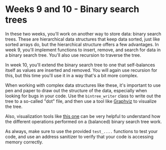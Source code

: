 # Weeks 9 and 10 - Binary search trees

In these two weeks, you'll work on another way to store data: binary search trees.
These are hierarchical data structures that keep data sorted, just like sorted arrays do, but the hierarchical structure offers a few advantages.
In week 9, you'll implement functions to insert, remove, and search for data in a binary search tree.
You'll also use recursion to traverse the tree.

In week 10, you'll extend the binary search tree to one that self-balances itself as values are inserted and removed.
You will again use recursion for this, but this time you'll use it in a way that's a bit more complex.

When working with complex data structures like these, it's important to use pen and paper to draw out the structure of the data, especially when looking for bugs in your code.
Use the `bintree_writer` class to write out the tree to a so-called "dot" file, and then use a tool like [Graphviz](https://dreampuf.github.io/GraphvizOnline/) to visualize the tree.

Also, visualization tools like [this one](https://www.cs.usfca.edu/~galles/visualization/AVLtree.html) can be very helpful to understand how the different operations performed on a (balanced) binary search tree work.

As always, make sure to use the provided `test_....` functions to test your code, and use an address sanitizer to verify that your code is accessing memory correctly.

